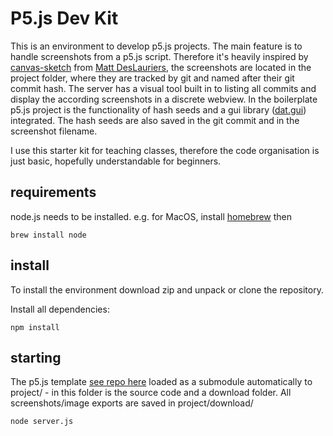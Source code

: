 # P5.js Dev Kit

This is an environment to develop p5.js projects. The main feature is to handle screenshots from a p5.js script. Therefore it's heavily inspired by [canvas-sketch](https://github.com/mattdesl/canvas-sketch) from [Matt DesLauriers](https://github.com/mattdesl), the screenshots are located in the project folder, where they are tracked by git and named after their git commit hash. The server has a visual tool built in to listing all commits and display the according screenshots in a discrete webview. In the boilerplate p5.js project is the functionality of hash seeds and a gui library ([dat.gui](https://github.com/dataarts/dat.gui)) integrated. The hash seeds are also saved in the git commit and in the screenshot filename. 

I use this starter kit for teaching classes, therefore the code organisation is just basic, hopefully understandable for beginners.


## requirements
node.js needs to be installed. e.g. for MacOS, install [homebrew](https://www.homebrew.sh) then

```
brew install node
```


## install
To install the environment download zip and unpack or clone the repository.

Install all dependencies:

```
npm install
```


## starting
The p5.js template [see repo here](https://github.com/dennis-chilas/p5-project) loaded as a submodule automatically to project/ - in this folder is the source code and a download folder. All screenshots/image exports are saved in project/download/


```
node server.js
```
